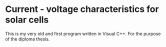 # Current - voltage characteristics for solar cells

This is my very old and first program written in Visual C++. For the purpose of the diploma thesis.
